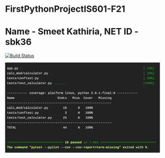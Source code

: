 # FirstPythonProjectIS601-F21
# Name - Smeet Kathiria, NET ID -sbk36
[![Build Status](https://app.travis-ci.com/sbk36/FirstPythonProjectIS218-F21.svg?branch=master)](https://app.travis-ci.com/sbk36/FirstPythonProjectIS218-F21)

![test_result](test_result.png)
